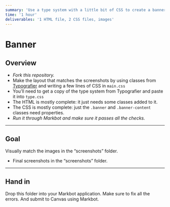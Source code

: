 ```yaml
---
summary: 'Use a type system with a little bit of CSS to create a banner.'
time: '1 hour'
deliverables: '1 HTML file, 2 CSS files, images'
---
```


# Banner

## Overview

- *Fork this repository.*
- Make the layout that matches the screenshots by using classes from [Typografier](https://typografier.web-dev.tools/) and writing a few lines of CSS in `main.css`
- You’ll need to get a copy of the type system from Typografier and paste it into `type.css`
- The HTML is mostly complete: it just needs some classes added to it.
- The CSS is mostly complete: just the `.banner` and `.banner-content` classes need properties.
- *Run it through Markbot and make sure it passes all the checks.*

---

## Goal

Visually match the images in the “screenshots” folder.

- Final screenshots in the “screenshots” folder.

---

## Hand in

Drop this folder into your Markbot application. Make sure to fix all the errors. And submit to Canvas using Markbot.
